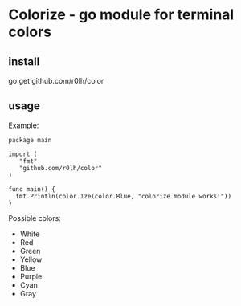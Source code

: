 # Colorize - go module for terminal colors

## install

go get github.com/r0lh/color

## usage

Example:

```
package main

import (
   "fmt"
   "github.com/r0lh/color"
)

func main() {
  fmt.Println(color.Ize(color.Blue, "colorize module works!"))
}
```

Possible colors:
- White
- Red
- Green
- Yellow
- Blue
- Purple
- Cyan
- Gray

